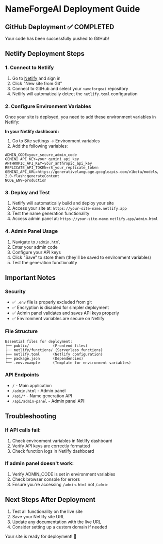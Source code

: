 # NameForgeAI Deployment Guide

## GitHub Deployment ✅ COMPLETED
Your code has been successfully pushed to GitHub!

## Netlify Deployment Steps

### 1. Connect to Netlify
1. Go to [Netlify](https://netlify.com) and sign in
2. Click "New site from Git"
3. Connect to GitHub and select your `nameforgeai` repository
4. Netlify will automatically detect the `netlify.toml` configuration

### 2. Configure Environment Variables
Once your site is deployed, you need to add these environment variables in Netlify:

**In your Netlify dashboard:**
1. Go to Site settings → Environment variables
2. Add the following variables:

```
ADMIN_CODE=your_secure_admin_code
GEMINI_API_KEY=your_gemini_api_key
ANTHROPIC_API_KEY=your_anthropic_api_key  
REPLICATE_API_TOKEN=r8_your_replicate_token
GEMINI_API_URL=https://generativelanguage.googleapis.com/v1beta/models/gemini-2.0-flash:generateContent
NODE_ENV=production
```

### 3. Deploy and Test
1. Netlify will automatically build and deploy your site
2. Access your site at: `https://your-site-name.netlify.app`
3. Test the name generation functionality
4. Access admin panel at: `https://your-site-name.netlify.app/admin.html`

### 4. Admin Panel Usage
1. Navigate to `/admin.html`
2. Enter your admin code
3. Configure your API keys
4. Click "Save" to store them (they'll be saved to environment variables)
5. Test the generation functionality

## Important Notes

### Security
- ✅ `.env` file is properly excluded from git
- ✅ Encryption is disabled for simpler deployment
- ✅ Admin panel validates and saves API keys properly
- ✅ Environment variables are secure on Netlify

### File Structure
```
Essential files for deployment:
├── public/           (Frontend files)
├── netlify/functions/ (Serverless functions)
├── netlify.toml      (Netlify configuration)
├── package.json      (Dependencies)
└── .env.example      (Template for environment variables)
```

### API Endpoints
- `/` - Main application
- `/admin.html` - Admin panel
- `/api/*` - Name generation API
- `/api/admin-panel` - Admin panel API

## Troubleshooting

### If API calls fail:
1. Check environment variables in Netlify dashboard
2. Verify API keys are correctly formatted
3. Check function logs in Netlify dashboard

### If admin panel doesn't work:
1. Verify ADMIN_CODE is set in environment variables
2. Check browser console for errors
3. Ensure you're accessing `/admin.html` not `/admin`

## Next Steps After Deployment
1. Test all functionality on the live site
2. Save your Netlify site URL
3. Update any documentation with the live URL
4. Consider setting up a custom domain if needed

Your site is ready for deployment! 🚀
